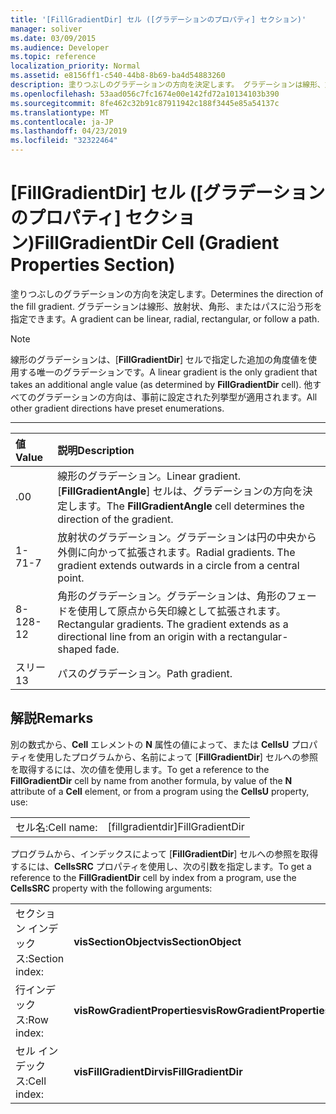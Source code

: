 ```yaml
---
title: '[FillGradientDir] セル ([グラデーションのプロパティ] セクション)'
manager: soliver
ms.date: 03/09/2015
ms.audience: Developer
ms.topic: reference
localization_priority: Normal
ms.assetid: e8156ff1-c540-44b8-8b69-ba4d54883260
description: 塗りつぶしのグラデーションの方向を決定します。 グラデーションは線形、放射状、角形、またはパスに沿う形を指定できます。
ms.openlocfilehash: 53aad056c7fc1674e00e142fd72a10134103b390
ms.sourcegitcommit: 8fe462c32b91c87911942c188f3445e85a54137c
ms.translationtype: MT
ms.contentlocale: ja-JP
ms.lasthandoff: 04/23/2019
ms.locfileid: "32322464"
---
```

# <a name="fillgradientdir-cell-gradient-properties-section"></a><span data-ttu-id="47533-104">[FillGradientDir] セル ([グラデーションのプロパティ] セクション)</span><span class="sxs-lookup"><span data-stu-id="47533-104">FillGradientDir Cell (Gradient Properties Section)</span></span>

<span data-ttu-id="47533-105">塗りつぶしのグラデーションの方向を決定します。</span><span class="sxs-lookup"><span data-stu-id="47533-105">Determines the direction of the fill gradient.</span></span> <span data-ttu-id="47533-106">グラデーションは線形、放射状、角形、またはパスに沿う形を指定できます。</span><span class="sxs-lookup"><span data-stu-id="47533-106">A gradient can be linear, radial, rectangular, or follow a path.</span></span> 
  
> [!NOTE]
> <span data-ttu-id="47533-107">線形のグラデーションは、[**FillGradientDir**] セルで指定した追加の角度値を使用する唯一のグラデーションです。</span><span class="sxs-lookup"><span data-stu-id="47533-107">A linear gradient is the only gradient that takes an additional angle value (as determined by **FillGradientDir** cell).</span></span> <span data-ttu-id="47533-108">他すべてのグラデーションの方向は、事前に設定された列挙型が適用されます。</span><span class="sxs-lookup"><span data-stu-id="47533-108">All other gradient directions have preset enumerations.</span></span> 
  
****

|<span data-ttu-id="47533-109">**値**</span><span class="sxs-lookup"><span data-stu-id="47533-109">**Value**</span></span>|<span data-ttu-id="47533-110">**説明**</span><span class="sxs-lookup"><span data-stu-id="47533-110">**Description**</span></span>|
|:-----|:-----|
|<span data-ttu-id="47533-111">.0</span><span class="sxs-lookup"><span data-stu-id="47533-111">0</span></span>  <br/> |<span data-ttu-id="47533-112">線形のグラデーション。</span><span class="sxs-lookup"><span data-stu-id="47533-112">Linear gradient.</span></span> <span data-ttu-id="47533-113">[**FillGradientAngle**] セルは、グラデーションの方向を決定します。</span><span class="sxs-lookup"><span data-stu-id="47533-113">The **FillGradientAngle** cell determines the direction of the gradient.</span></span>  <br/> |
|<span data-ttu-id="47533-114">1-7</span><span class="sxs-lookup"><span data-stu-id="47533-114">1-7</span></span>  <br/> |<span data-ttu-id="47533-p105">放射状のグラデーション。グラデーションは円の中央から外側に向かって拡張されます。</span><span class="sxs-lookup"><span data-stu-id="47533-p105">Radial gradients. The gradient extends outwards in a circle from a central point.</span></span>  <br/> |
|<span data-ttu-id="47533-117">8-12</span><span class="sxs-lookup"><span data-stu-id="47533-117">8-12</span></span>  <br/> |<span data-ttu-id="47533-p106">角形のグラデーション。グラデーションは、角形のフェードを使用して原点から矢印線として拡張されます。</span><span class="sxs-lookup"><span data-stu-id="47533-p106">Rectangular gradients. The gradient extends as a directional line from an origin with a rectangular-shaped fade.</span></span>  <br/> |
|<span data-ttu-id="47533-120">スリー</span><span class="sxs-lookup"><span data-stu-id="47533-120">13</span></span>  <br/> |<span data-ttu-id="47533-121">パスのグラデーション。</span><span class="sxs-lookup"><span data-stu-id="47533-121">Path gradient.</span></span>  <br/> |
   
## <a name="remarks"></a><span data-ttu-id="47533-122">解説</span><span class="sxs-lookup"><span data-stu-id="47533-122">Remarks</span></span>

<span data-ttu-id="47533-123">別の数式から、**Cell** エレメントの **N** 属性の値によって、または **CellsU** プロパティを使用したプログラムから、名前によって [**FillGradientDir**] セルへの参照を取得するには、次の値を使用します。</span><span class="sxs-lookup"><span data-stu-id="47533-123">To get a reference to the **FillGradientDir** cell by name from another formula, by value of the **N** attribute of a **Cell** element, or from a program using the **CellsU** property, use:</span></span> 
  
|||
|:-----|:-----|
| <span data-ttu-id="47533-124">セル名:</span><span class="sxs-lookup"><span data-stu-id="47533-124">Cell name:</span></span>  <br/> | <span data-ttu-id="47533-125">[fillgradientdir]</span><span class="sxs-lookup"><span data-stu-id="47533-125">FillGradientDir</span></span>  <br/> |
   
<span data-ttu-id="47533-126">プログラムから、インデックスによって [**FillGradientDir**] セルへの参照を取得するには、**CellsSRC** プロパティを使用し、次の引数を指定します。</span><span class="sxs-lookup"><span data-stu-id="47533-126">To get a reference to the **FillGradientDir** cell by index from a program, use the **CellsSRC** property with the following arguments:</span></span> 
  
|||
|:-----|:-----|
| <span data-ttu-id="47533-127">セクション インデックス:</span><span class="sxs-lookup"><span data-stu-id="47533-127">Section index:</span></span>  <br/> |<span data-ttu-id="47533-128">**visSectionObject**</span><span class="sxs-lookup"><span data-stu-id="47533-128">**visSectionObject**</span></span> <br/> |
| <span data-ttu-id="47533-129">行インデックス:</span><span class="sxs-lookup"><span data-stu-id="47533-129">Row index:</span></span>  <br/> |<span data-ttu-id="47533-130">**visRowGradientProperties**</span><span class="sxs-lookup"><span data-stu-id="47533-130">**visRowGradientProperties**</span></span> <br/> |
| <span data-ttu-id="47533-131">セル インデックス:</span><span class="sxs-lookup"><span data-stu-id="47533-131">Cell index:</span></span>  <br/> |<span data-ttu-id="47533-132">**visFillGradientDir**</span><span class="sxs-lookup"><span data-stu-id="47533-132">**visFillGradientDir**</span></span> <br/> |
   

